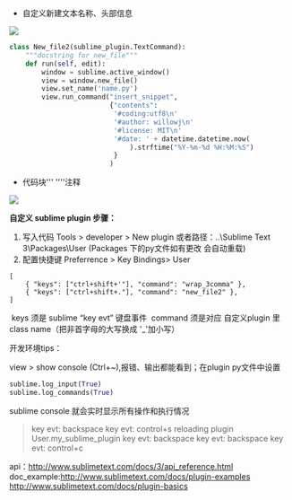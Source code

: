 - 自定义新建文本名称、头部信息

![](http://images2017.cnblogs.com/blog/1083549/201712/1083549-20171230104453851-1988751195.gif)

~~~python
class New_file2(sublime_plugin.TextCommand):
    """docstring for new_file"""
    def run(self, edit):
        window = sublime.active_window()
        view = window.new_file()
        view.set_name('name.py')
        view.run_command("insert_snippet",
                         {"contents":
                          '#coding:utf8\n'
                          '#author: willowj\n'
                          '#license: MIT\n'
                          '#date: ' + datetime.datetime.now(
                              ).strftime("%Y-%m-%d %H:%M:%S")
                          }
                         )
~~~

- 代码块''' ''''注释

![](http://images2017.cnblogs.com/blog/1083549/201712/1083549-20171230102301867-1079332164.gif)

 **自定义 sublime plugin 步骤：**

1. 写入代码
    Tools > developer > New plugin 
    或者路径：..\Sublime Text 3\Packages\User  (Packages 下的py文件如有更改 会自动重载)
2. 配置快捷键
   Preferrence > Key Bindings> User

~~~sublime_setting
[
    { "keys": ["ctrl+shift+'"], "command": "wrap_3comma" },
    { "keys": ["ctrl+shift+."], "command": "new_file2" },
]
~~~

​	keys 须是 sublime “key evt” 键盘事件
​	command 须是对应 自定义plugin 里class name（把非首字母的大写换成 '_'加小写）





开发环境tips：

view > show console (Ctrl+~),报错、输出都能看到；在plugin py文件中设置 

~~~python
sublime.log_input(True) 
sublime.log_commands(True)
~~~

sublime console 就会实时显示所有操作和执行情况

> key evt: backspace
> key evt: control+s
> reloading plugin User.my_sublime_plugin
> key evt: backspace
> key evt: backspace
> key evt: control+c



api：http://www.sublimetext.com/docs/3/api_reference.html
doc_example:http://www.sublimetext.com/docs/plugin-examples
http://www.sublimetext.com/docs/plugin-basics